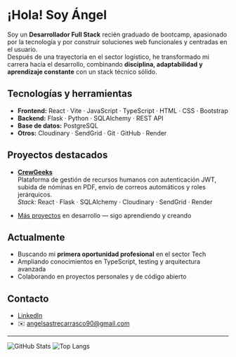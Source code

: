 #  ¡Hola! Soy Ángel

Soy un **Desarrollador Full Stack** recién graduado de bootcamp, apasionado por la tecnología y por construir soluciones web funcionales y centradas en el usuario.  
Después de una trayectoria en el sector logístico, he transformado mi carrera hacia el desarrollo, combinando **disciplina, adaptabilidad y aprendizaje constante** con un stack técnico sólido.

##  Tecnologías y herramientas
- **Frontend:** React · Vite · JavaScript · TypeScript · HTML · CSS · Bootstrap  
- **Backend:** Flask · Python · SQLAlchemy · REST API  
- **Base de datos:** PostgreSQL  
- **Otros:** Cloudinary · SendGrid · Git · GitHub · Render

##  Proyectos destacados
- [**CrewGeeks**](https://github.com/AngelSastre/CrewGeeks)  
  Plataforma de gestión de recursos humanos con autenticación JWT, subida de nóminas en PDF, envío de correos automáticos y roles jerárquicos.  
   *Stack:* React · Flask · SQLAlchemy · Cloudinary · SendGrid · Render

- [Más proyectos](#) en desarrollo — sigo aprendiendo y creando 

##  Actualmente
- Buscando mi **primera oportunidad profesional** en el sector Tech 
- Ampliando conocimientos en TypeScript, testing y arquitectura avanzada  
- Colaborando en proyectos personales y de código abierto

##  Contacto
-  [LinkedIn](https://www.linkedin.com/in/angelsastredev) 
- ✉️ angelsastrecarrasco90@gmail.com

---

![GitHub Stats](https://github-readme-stats.vercel.app/api?username=AngelSastre&show_icons=true&theme=github_dark&hide_border=false&border_radius=15&icon_color=58a6ff) 
![Top Langs](https://github-readme-stats.vercel.app/api/top-langs/?username=AngelSastre&layout=compact&theme=tokyonight)
